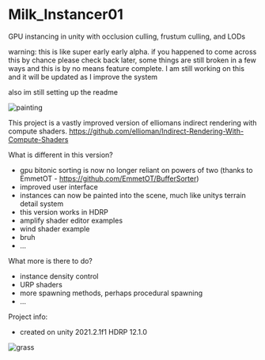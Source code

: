 # Milk_Instancer01
 GPU instancing in unity with occlusion culling, frustum culling, and LODs
 
 warning: this is like super early early alpha. if you happened to come across this by chance please check back later, some things are still broken in a few ways and this is by no means feature complete. I am still working on this and it will be updated as I improve the system
 
 also im still setting up the readme
 
 ![painting](https://user-images.githubusercontent.com/59656122/142706154-95b0bfae-0f23-4017-a5f3-46206b04b22f.gif)

 
 This project is a vastly improved version of elliomans indirect rendering with compute shaders. https://github.com/ellioman/Indirect-Rendering-With-Compute-Shaders
 
 What is different in this version?
  - gpu bitonic sorting is now no longer reliant on powers of two (thanks to EmmetOT - https://github.com/EmmetOT/BufferSorter)
  - improved user interface
  - instances can now be painted into the scene, much like unitys terrain detail system
  - this version works in HDRP
  - amplify shader editor examples
  - wind shader example
  - bruh
  - ...

 What more is there to do?
  - instance density control
  - URP shaders
  - more spawning methods, perhaps procedural spawning
  - ...

 Project info:
  - created on unity 2021.2.1f1 HDRP 12.1.0
 
![grass](https://user-images.githubusercontent.com/59656122/142703484-4bb21330-5e90-4cea-a69a-ff53977d595f.gif)
